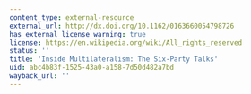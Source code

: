 ```yaml
---
content_type: external-resource
external_url: http://dx.doi.org/10.1162/0163660054798726
has_external_license_warning: true
license: https://en.wikipedia.org/wiki/All_rights_reserved
status: ''
title: 'Inside Multilateralism: The Six-Party Talks'
uid: abc4b83f-1525-43a0-a158-7d50d482a7bd
wayback_url: ''
---
```

